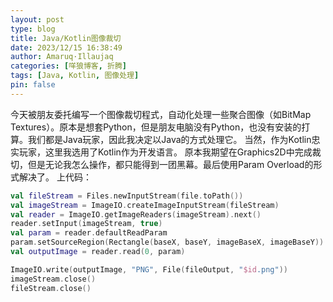 ```yaml
---
layout: post
type: blog
title: Java/Kotlin图像裁切
date: 2023/12/15 16:38:49
author: Amaruq·Illaujaq
categories: [咩狼博客, 折腾]
tags: [Java, Kotlin, 图像处理]
pin: false
---
```


今天被朋友委托编写一个图像裁切程式，自动化处理一些聚合图像（如BitMap Textures）。原本是想套Python，但是朋友电脑没有Python，也没有安装的打算。我们都是Java玩家，因此我决定以Java的方式处理它。
当然，作为Kotlin忠实玩家，这里我选用了Kotlin作为开发语言。
原本我期望在Graphics2D中完成裁切，但是无论我怎么操作，都只能得到一团黑幕。最后使用Param Overload的形式解决了。
上代码：  
```kotlin
val fileStream = Files.newInputStream(file.toPath())
val imageStream = ImageIO.createImageInputStream(fileStream)
val reader = ImageIO.getImageReaders(imageStream).next()
reader.setInput(imageStream, true)
val param = reader.defaultReadParam
param.setSourceRegion(Rectangle(baseX, baseY, imageBaseX, imageBaseY))
val outputImage = reader.read(0, param)

ImageIO.write(outputImage, "PNG", File(fileOutput, "$id.png"))
imageStream.close()
fileStream.close()
```
